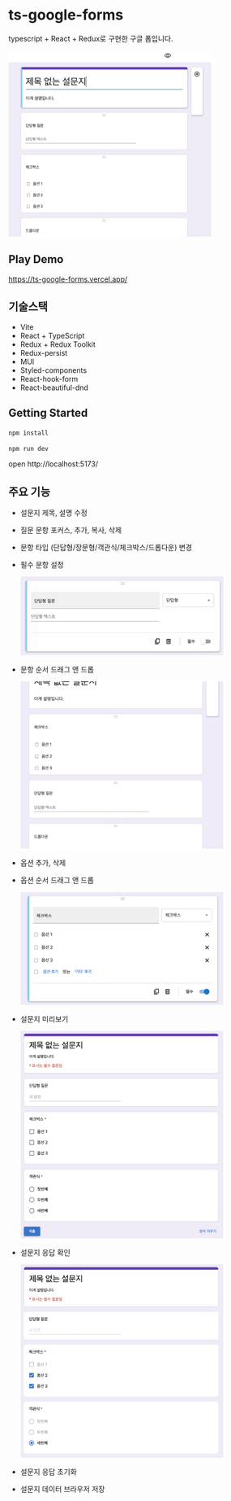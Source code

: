 # ts-google-forms

typescript + React + Redux로 구현한 구글 폼입니다.

<img src="./screenshot/image.png" width="400px">

## Play Demo

https://ts-google-forms.vercel.app/

## 기술스택

- Vite
- React + TypeScript
- Redux + Redux Toolkit
- Redux-persist
- MUI
- Styled-components
- React-hook-form
- React-beautiful-dnd

## Getting Started

`npm install`

`npm run dev`

open http://localhost:5173/

## 주요 기능

- 설문지 제목, 설명 수정
- 질문 문항 포커스, 추가, 복사, 삭제
- 문항 타입 (단답형/장문형/객관식/체크박스/드롭다운) 변경
- 필수 문항 설정

  <img src="./screenshot/question.png" width="400px">

- 문항 순서 드래그 앤 드롭

  <img src="./screenshot/dndQuestion.gif" width="400px">

- 옵션 추가, 삭제
- 옵션 순서 드래그 앤 드롭

  <img src="./screenshot/dndOption.gif" width="400px">

- 설문지 미리보기

  <img src="./screenshot/preview.png" width="400px">

- 설문지 응답 확인

  <img src="./screenshot/result.png" width="400px">

- 설문지 응답 초기화
- 설문지 데이터 브라우저 저장
